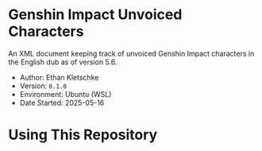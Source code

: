 # Genshin Impact Unvoiced Characters

An XML document keeping track of unvoiced Genshin Impact characters in the
English dub as of version 5.6.

- Author: Ethan Kletschke
- Version: `0.1.0`
- Environment: Ubuntu (WSL)
- Date Started: 2025-05-16

# Using This Repository
